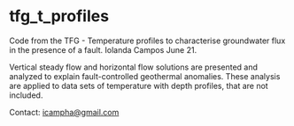 # tfg_t_profiles
Code from the TFG - Temperature profiles to characterise groundwater flux in the presence of a fault. Iolanda Campos June 21.

Vertical  steady  flow  and  horizontal  flow  solutions  are  presented  and  analyzed  to explain  fault-controlled  geothermal  anomalies.   These  analysis  are  applied  to  data  sets of temperature with depth profiles, that are not included.

Contact: icampha@gmail.com
